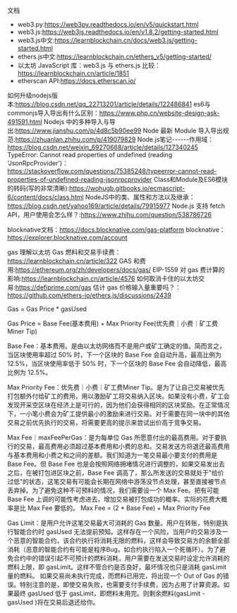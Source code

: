 文档

- web3.py:https://web3py.readthedocs.io/en/v5/quickstart.html
- web3.js:https://web3js.readthedocs.io/en/v1.8.2/getting-started.html
- web3.js中文:https://learnblockchain.cn/docs/web3.js/getting-started.html
- ethers.js中文:https://learnblockchain.cn/ethers_v5/getting-started/
- 以太坊 JavaScript 库：web3.js 与 ethers.js 比较：https://learnblockchain.cn/article/1851
- etherscan API:https://docs.etherscan.io/

如何升级nodejs版本:https://blog.csdn.net/qq_22713201/article/details/122486841
es6与commonjs导入导出有什么区别：https://www.php.cn/website-design-ask-491591.html
Nodejs 中的多种导入与导出:https://www.jianshu.com/p/4d8c5b90ee99
Node 最新 Module 导入导出规范:https://zhuanlan.zhihu.com/p/419079829
Node.js笔记------作用域：https://blog.csdn.net/weixin_69270668/article/details/127340245
TypeError: Cannot read properties of undefined (reading 'JsonRpcProvider')：https://stackoverflow.com/questions/75385248/typeerror-cannot-read-properties-of-undefined-reading-jsonrpcprovider
Class和Module及ES6模块的转码(写的非常清晰):https://wohugb.gitbooks.io/ecmascript-6/content/docs/class.html
NodeJS中的类、属性和方法以及继承：https://blog.csdn.net/yahoo169/article/details/79915977
Node.js 支持 fetch API，用户使用会怎么样？:https://www.zhihu.com/question/538786726

blocknative文档：https://docs.blocknative.com/gas-platform
blocknative：https://explorer.blocknative.com/account

gas
理解以太坊 Gas 燃料和交易手续费：https://learnblockchain.cn/article/322
GAS 和费用:https://ethereum.org/zh/developers/docs/gas/
EIP-1559 对 gas 费计算的影响:https://learnblockchain.cn/article/4576
如何取消卡住的以太坊交易:https://defiprime.com/gas
估计 gas 价格输入量重要吗？：https://github.com/ethers-io/ethers.js/discussions/2439


Gas = Gas Price * gasUsed

Gas Price = Base Fee(基本费用) + Max Priority Fee(优先费｜小费｜矿工费Miner Tip)

Base Fee：基本费用。是由以太坊网络而不是用户或矿工确定的值。简而言之，当区块使用率超过 50% 时，下一个区块的 Base Fee 会自动升高，最高比例为 12.5%，当区块使用率低于 50% 时，下一个区块的 Base Fee 会自动降低，最高比例为 12.5%。

Max Priority Fee：优先费｜小费｜矿工费Miner Tip。是为了让自己交易被优先打包额外付给矿工的费用，用以激励矿工将交易纳入区块。如果没有小费，矿工会发现开采空区块在经济上是可行的，因为他们会获得相同的区块奖励。在正常情况下，一小笔小费会为矿工提供最小的激励来进行交易。对于需要在同一块中的其他交易之前优先执行的交易，将需要更高的提示来尝试出价高于竞争交易。

Max Fee｜maxFeePerGas：是为每单位 Gas 所愿意付出的最高费用。对于要执行的交易，最高费用必须超过基本费用和小费的总和。交易发送方将退还最高费用与基本费用和小费之和之间的差额。我们知道为一笔交易最小要支付的费用是 Base Fee。但 Base Fee 也是会按照网络拥堵情况进行调整的，如果交易发出去之后，在被打包进区块之前，Base Fee 调高了，那么所发送的交易就处于"给价过低"的状态，这笔交易有可能会长期在网络中游荡没节点处理，甚至直接被节点丢弃掉。为了避免这种不可预料的情况，我们需要设一个 Max Fee。把有可能 Base Fee 上调的可能性考虑进去，增加交易被打包成功的概率。实际的花费大概率是比 Max Fee 要低的。
Max Fee = (2 * Base Fee) + Max Priority Fee

Gas Limit：是用户允许这笔交易最大可消耗的 Gas 数量。用户在转账，特别是执行智能合约时 gasUsed 无法提前预知。这样存在一个风险，当用户的交易涉及一个恶意的智能合约，该合约执行将消耗无限的燃料，这样会导致交易方的余额全部消耗（恶意的智能合约有可能是程序Bug，如合约执行陷入一个死循环）。为了避免合约中的错误引起不可预计的燃料消耗，用户需要在发送交易时设定允许消耗的燃料上限，即 gasLimit。这样不管合约是否良好，最坏情况也只是消耗 gasLimit 量的燃料。
如果交易尚未执行完成，而燃料已用完，将出现一个 Out of Gas 的错误。特别注意的是，即使交易失败，也需要支付手续费，因为占用了计算资源。如果最终 gasUsed 低于 gasLimit，即燃料未用完。则剩余燃料(gasLimit - gasUsed )将在交易后退还给你。

